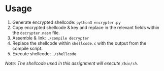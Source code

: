 # Usage
1. Generate encrypted shellcode: `python3 encrypter.py`
2. Copy encrypted shellcode & key and replace in the relevant fields within the `decrypter.nasm` file.
3. Assemble & link: `./compile decrypter`
4. Replace the shellcode within `shellcode.c` with the output from the compile script.
5. Execute shellcode: `./shellcode`

_Note: The shellcode used in this assignment will execute `/bin/sh`._
